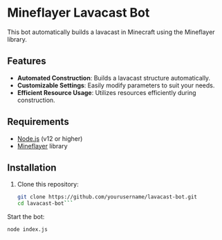 # Mineflayer Lavacast Bot

This bot automatically builds a lavacast in Minecraft using the Mineflayer library.

## Features

- **Automated Construction**: Builds a lavacast structure automatically.
- **Customizable Settings**: Easily modify parameters to suit your needs.
- **Efficient Resource Usage**: Utilizes resources efficiently during construction.

## Requirements

- [Node.js](https://nodejs.org/) (v12 or higher)
- [Mineflayer](https://github.com/PrismarineJS/mineflayer) library

## Installation

1. Clone this repository:
   ```bash
   git clone https://github.com/yourusername/lavacast-bot.git
   cd lavacast-bot```

Start the bot:
```bash
node index.js

